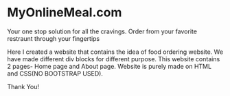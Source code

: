 # MyOnlineMeal.com
Your one stop solution for all the cravings. Order from your favorite restraunt through your fingertips


Here I created a website that contains the idea of food ordering website. We have made different div blocks for different purpose. This website contains 2 pages- Home page and About page. Website is purely made on HTML and CSS(NO BOOTSTRAP USED). 

Thank You!
